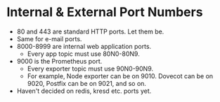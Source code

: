 # Internal & External Port Numbers

- 80 and 443 are standard HTTP ports. Let them be.
- Same for e-mail ports.
- 8000-8999 are internal web application ports.
  - Every app topic must use 80N0-80N9.
- 9000 is the Prometheus port.
  - Every exporter topic must use 90N0-90N9.
  - For example, Node exporter can be on 9010.
    Dovecot can be on 9020, Postfix can be on 9021,
    and so on.
- Haven't decided on redis, kresd etc. ports yet.
